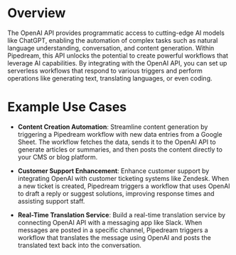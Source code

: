 # Overview

The OpenAI API provides programmatic access to cutting-edge AI models like ChatGPT, enabling the automation of complex tasks such as natural language understanding, conversation, and content generation. Within Pipedream, this API unlocks the potential to create powerful workflows that leverage AI capabilities. By integrating with the OpenAI API, you can set up serverless workflows that respond to various triggers and perform operations like generating text, translating languages, or even coding.

# Example Use Cases

- **Content Creation Automation**: Streamline content generation by triggering a Pipedream workflow with new data entries from a Google Sheet. The workflow fetches the data, sends it to the OpenAI API to generate articles or summaries, and then posts the content directly to your CMS or blog platform.

- **Customer Support Enhancement**: Enhance customer support by integrating OpenAI with customer ticketing systems like Zendesk. When a new ticket is created, Pipedream triggers a workflow that uses OpenAI to draft a reply or suggest solutions, improving response times and assisting support staff.

- **Real-Time Translation Service**: Build a real-time translation service by connecting OpenAI API with a messaging app like Slack. When messages are posted in a specific channel, Pipedream triggers a workflow that translates the message using OpenAI and posts the translated text back into the conversation.
